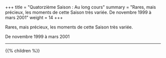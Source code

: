 +++
title = "Quatorzième Saison : Au long cours"
summary = "Rares, mais précieux, les moments de cette Saison très variée. De novembre 1999 à mars 2001"
weight = 14
+++

Rares, mais précieux, les moments de cette Saison très variée.

De novembre 1999 à mars 2001

---
{{% children  %}}
